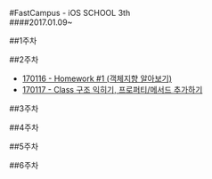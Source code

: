 #FastCampus - iOS SCHOOL 3th  
####2017.01.09~


##1주차  

##2주차  
- [170116 - Homework #1 (객체지향 알아보기)](https://github.com/Jeheonjeol/iosSchool3th/tree/master/170116)
- [170117 - Class 구조 익히기, 프로퍼티/메서드 추가하기](https://github.com/Jeheonjeol/iosSchool3th/tree/master/170117)

##3주차  

##4주차  

##5주차  

##6주차  
